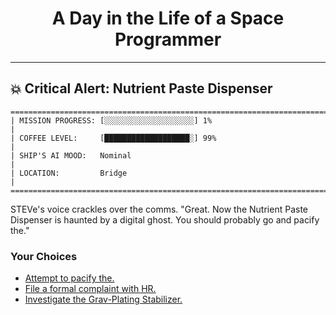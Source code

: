 <h1 align="center">A Day in the Life of a Space Programmer</h1>

---

<h2 id="node-11">💥 Critical Alert: Nutrient Paste Dispenser</h2>

```
========================================================================
| MISSION PROGRESS: [░░░░░░░░░░░░░░░░░░░░] 1%                                  |
| COFFEE LEVEL:     [███████████████████░] 99%                                 |
| SHIP'S AI MOOD:   Nominal                                                    |
| LOCATION:         Bridge                                                     |
========================================================================
```

STEVe's voice crackles over the comms. "Great. Now the Nutrient Paste Dispenser is haunted by a digital ghost. You should probably go and pacify the."



### Your Choices

*   [Attempt to pacify the.](./README-0016.md)
*   [File a formal complaint with HR.](./README-0016.md)
*   [Investigate the Grav-Plating Stabilizer.](./README-0013.md)
